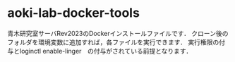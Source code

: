 # aoki-lab-docker-tools
青木研究室サーバRev2023のDockerインストールファイルです．
クローン後のフォルダを環境変数に追加すれば，各ファイルを実行できます．
実行権限の付与とloginctl enable-linger　の付与がされている前提となります．
